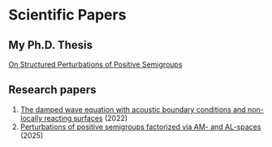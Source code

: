 # Scientific Papers

## My Ph.D. Thesis

[On Structured Perturbations of Positive Semigroups](https://ricerca.univaq.it/handle/11697/260600)

## Research papers
1. [The damped wave equation with acoustic boundary conditions and non-locally reacting surfaces](https://link.springer.com/article/10.1007/s00233-022-10319-w) (2022)
2. [Perturbations of positive semigroups factorized via AM- and AL-spaces](https://link.springer.com/article/10.1007/s00028-024-01049-3) (2025)

